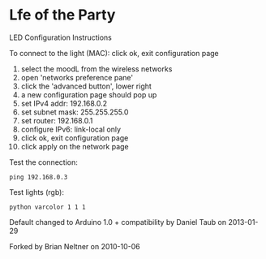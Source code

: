 Lfe of the Party
=================

LED Configuration Instructions

To connect to the light (MAC):
    click ok, exit configuration page
 
1. select the moodL from the wireless networks
2. open 'networks preference pane'
3. click the 'advanced button', lower right
4. a new configuration page should pop up
5. set IPv4 addr: 192.168.0.2
6. set subnet mask: 255.255.255.0
7. set router: 192.168.0.1
8. configure IPv6: link-local only
9. click ok, exit configuration page
10. click apply on the network page

Test the connection:

    ping 192.168.0.3

Test lights (rgb):

    python varcolor 1 1 1
Default changed to Arduino 1.0 + compatibility by 
Daniel Taub on 2013-01-29


Forked by Brian Neltner on 2010-10-06
